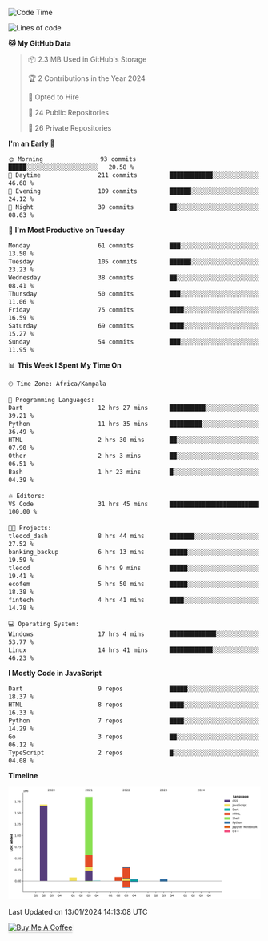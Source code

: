 <!--START_SECTION:waka-->
![Code Time](http://img.shields.io/badge/Code%20Time-376%20hrs%203%20mins-blue)

![Lines of code](https://img.shields.io/badge/From%20Hello%20World%20I%27ve%20Written-4.1%20million%20lines%20of%20code-blue)

**🐱 My GitHub Data** 

> 📦 2.3 MB Used in GitHub's Storage 
 > 
> 🏆 2 Contributions in the Year 2024
 > 
> 💼 Opted to Hire
 > 
> 📜 24 Public Repositories 
 > 
> 🔑 26 Private Repositories 
 > 
**I'm an Early 🐤** 

```text
🌞 Morning                93 commits          █████░░░░░░░░░░░░░░░░░░░░   20.58 % 
🌆 Daytime                211 commits         ████████████░░░░░░░░░░░░░   46.68 % 
🌃 Evening                109 commits         ██████░░░░░░░░░░░░░░░░░░░   24.12 % 
🌙 Night                  39 commits          ██░░░░░░░░░░░░░░░░░░░░░░░   08.63 % 
```
📅 **I'm Most Productive on Tuesday** 

```text
Monday                   61 commits          ███░░░░░░░░░░░░░░░░░░░░░░   13.50 % 
Tuesday                  105 commits         ██████░░░░░░░░░░░░░░░░░░░   23.23 % 
Wednesday                38 commits          ██░░░░░░░░░░░░░░░░░░░░░░░   08.41 % 
Thursday                 50 commits          ███░░░░░░░░░░░░░░░░░░░░░░   11.06 % 
Friday                   75 commits          ████░░░░░░░░░░░░░░░░░░░░░   16.59 % 
Saturday                 69 commits          ████░░░░░░░░░░░░░░░░░░░░░   15.27 % 
Sunday                   54 commits          ███░░░░░░░░░░░░░░░░░░░░░░   11.95 % 
```


📊 **This Week I Spent My Time On** 

```text
🕑︎ Time Zone: Africa/Kampala

💬 Programming Languages: 
Dart                     12 hrs 27 mins      ██████████░░░░░░░░░░░░░░░   39.21 % 
Python                   11 hrs 35 mins      █████████░░░░░░░░░░░░░░░░   36.49 % 
HTML                     2 hrs 30 mins       ██░░░░░░░░░░░░░░░░░░░░░░░   07.90 % 
Other                    2 hrs 3 mins        ██░░░░░░░░░░░░░░░░░░░░░░░   06.51 % 
Bash                     1 hr 23 mins        █░░░░░░░░░░░░░░░░░░░░░░░░   04.39 % 

🔥 Editors: 
VS Code                  31 hrs 45 mins      █████████████████████████   100.00 % 

🐱‍💻 Projects: 
tleocd_dash              8 hrs 44 mins       ███████░░░░░░░░░░░░░░░░░░   27.52 % 
banking_backup           6 hrs 13 mins       █████░░░░░░░░░░░░░░░░░░░░   19.59 % 
tleocd                   6 hrs 9 mins        █████░░░░░░░░░░░░░░░░░░░░   19.41 % 
ecofem                   5 hrs 50 mins       █████░░░░░░░░░░░░░░░░░░░░   18.38 % 
fintech                  4 hrs 41 mins       ████░░░░░░░░░░░░░░░░░░░░░   14.78 % 

💻 Operating System: 
Windows                  17 hrs 4 mins       █████████████░░░░░░░░░░░░   53.77 % 
Linux                    14 hrs 41 mins      ████████████░░░░░░░░░░░░░   46.23 % 
```

**I Mostly Code in JavaScript** 

```text
Dart                     9 repos             █████░░░░░░░░░░░░░░░░░░░░   18.37 % 
HTML                     8 repos             ████░░░░░░░░░░░░░░░░░░░░░   16.33 % 
Python                   7 repos             ████░░░░░░░░░░░░░░░░░░░░░   14.29 % 
Go                       3 repos             ██░░░░░░░░░░░░░░░░░░░░░░░   06.12 % 
TypeScript               2 repos             █░░░░░░░░░░░░░░░░░░░░░░░░   04.08 % 
```



**Timeline**

![Lines of Code chart](https://raw.githubusercontent.com/drexhacker/drexhacker/main/assets/bar_graph.png)


 Last Updated on 13/01/2024 14:13:08 UTC
<!--END_SECTION:waka-->

<a href="https://www.buymeacoffee.com/drexsoftorg" target="_blank"><img src="https://www.buymeacoffee.com/assets/img/custom_images/orange_img.png" alt="Buy Me A Coffee" style="height: 41px !important;width: 174px !important;box-shadow: 0px 3px 2px 0px rgba(190, 190, 190, 0.5) !important;-webkit-box-shadow: 0px 3px 2px 0px rgba(190, 190, 190, 0.5) !important;" ></a>


<!---
drexhacker/drexhacker is a ✨ special ✨ repository because its `README.md` (this file) appears on your GitHub profile.
You can click the Preview link to take a look at your changes.
--->
